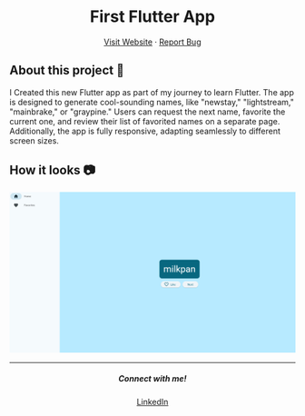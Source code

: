 <h1 align = "center"><b>First Flutter App</b></h1>

<p align="center">
    <a href="https://first-flutter-app.vercel.app/" target="_blank">Visit Website</a>
    ·
    <a href="https://github.com/sahadcmd/first_flutter_app/issues" target="_blank">Report Bug</a>
</p>   

## About this project 🚀

I Created this new Flutter app as part of my journey to learn Flutter. The app is designed to generate cool-sounding names, like "newstay," "lightstream," "mainbrake," or "graypine." Users can request the next name, favorite the current one, and review their list of favorited names on a separate page. Additionally, the app is fully responsive, adapting seamlessly to different screen sizes.


## How it looks 📷

<div align="center">
    <img src="./assets/Screenshot.png">
</div>

<hr>
<h5 align="center">Connect with me!</h5>
<p align="center">
    <a href="https://www.linkedin.com/in/sahadmahaboobp" target="_blank">LinkedIn</a>
</p>

